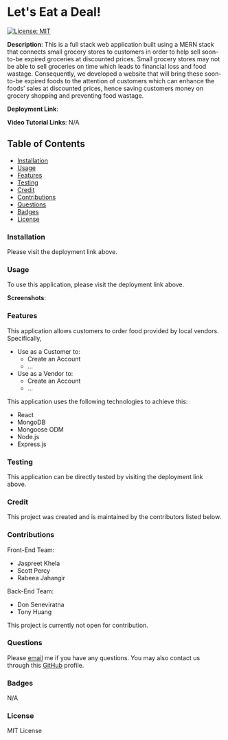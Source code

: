 # Let's Eat a Deal!
[![License: MIT](https://img.shields.io/badge/License-MIT-yellow.svg)](https://opensource.org/licenses/MIT)

**Description**: This is a full stack web application built using a MERN stack that connects small grocery stores to customers in order to help sell soon-to-be expired groceries at discounted prices. Small grocery stores may not be able to sell groceries on time which leads to financial loss and food wastage. Consequently, we developed a website that will bring these soon-to-be expired foods to the attention of customers which can enhance the foods’ sales at discounted prices, hence saving customers money on grocery shopping and preventing food wastage.

**Deployment Link**: 

**Video Tutorial Links**: N/A

## Table of Contents
* [Installation](#installation)
* [Usage](#usage)
* [Features](#features)
* [Testing](#testing)
* [Credit](#credit)
* [Contributions](#contributions)
* [Questions](#questions)
* [Badges](#badges)
* [License](#license)

### Installation
Please visit the deployment link above.

### Usage
To use this application, please visit the deployment link above.

**Screenshots**:

### Features
This application allows customers to order food provided by local vendors. Specifically,
- Use as a Customer to:
   - Create an Account
   - ...
- Use as a Vendor to:
   - Create an Account
   - ...

This application uses the following technologies to achieve this:
- React
- MongoDB
- Mongoose ODM
- Node.js
- Express.js

### Testing
This application can be directly tested by visiting the deployment link above.

### Credit
This project was created and is maintained by the contributors listed below.

### Contributions
Front-End Team:
- Jaspreet Khela
- Scott Percy
- Rabeea Jahangir

Back-End Team:
- Don Seneviratna
- Tony Huang

This project is currently not open for contribution.

### Questions
Please [email](group2project3uoftcoding@gmail.com) me if you have any questions.
You may also contact us through this [GitHub](https://github.com/zoomzooom6) profile. 

### Badges
N/A

### License
MIT License
